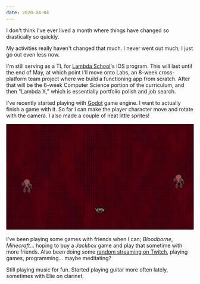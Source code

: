 ```yaml
---
date: 2020-04-04
---
```


I don't think I've ever lived a month where things have changed so drastically so quickly.

My activities really haven't changed that much. I never went out much; I just go out even less now.

I'm still serving as a TL for [Lambda School](https://lambdaschool.com)'s iOS program. This will last until the end of May, at which point I'll move onto Labs, an 8-week cross-platform team project where we build a functioning app from scratch. After that will be the 6-week Computer Science portion of the curriculum, and then "Lambda X," which is essentially portfolio polish and job search.

I've recently started playing with [Godot](https://godotengine.org) game engine. I want to actually finish a game with it. So far I can make the player character move and rotate with the camera. I also made a couple of neat little sprites!

![Godot game example](/assets/images/mechscape-demo.gif)

I've been playing some games with friends when I can; *Bloodborne*, *Minecraft*... hoping to buy a *Jackbox* game and play that sometime with more friends. Also been doing some [random streaming on Twitch](https://www.twitch.tv/jonbash), playing games, programming... maybe meditating?

Still playing music for fun. Started playing guitar more often lately, sometimes with Elie on clarinet.
